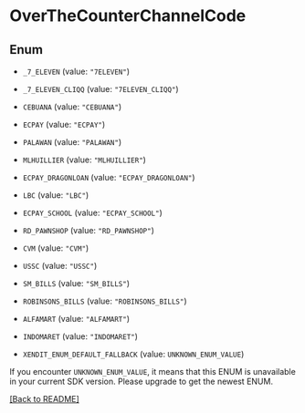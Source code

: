 # OverTheCounterChannelCode

## Enum


* `_7_ELEVEN` (value: `"7ELEVEN"`)

* `_7_ELEVEN_CLIQQ` (value: `"7ELEVEN_CLIQQ"`)

* `CEBUANA` (value: `"CEBUANA"`)

* `ECPAY` (value: `"ECPAY"`)

* `PALAWAN` (value: `"PALAWAN"`)

* `MLHUILLIER` (value: `"MLHUILLIER"`)

* `ECPAY_DRAGONLOAN` (value: `"ECPAY_DRAGONLOAN"`)

* `LBC` (value: `"LBC"`)

* `ECPAY_SCHOOL` (value: `"ECPAY_SCHOOL"`)

* `RD_PAWNSHOP` (value: `"RD_PAWNSHOP"`)

* `CVM` (value: `"CVM"`)

* `USSC` (value: `"USSC"`)

* `SM_BILLS` (value: `"SM_BILLS"`)

* `ROBINSONS_BILLS` (value: `"ROBINSONS_BILLS"`)

* `ALFAMART` (value: `"ALFAMART"`)

* `INDOMARET` (value: `"INDOMARET"`)

* `XENDIT_ENUM_DEFAULT_FALLBACK` (value: `UNKNOWN_ENUM_VALUE`)

If you encounter `UNKNOWN_ENUM_VALUE`, it means that this ENUM is unavailable in your current SDK version. Please upgrade to get the newest ENUM.

[[Back to README]](../../README.md)


